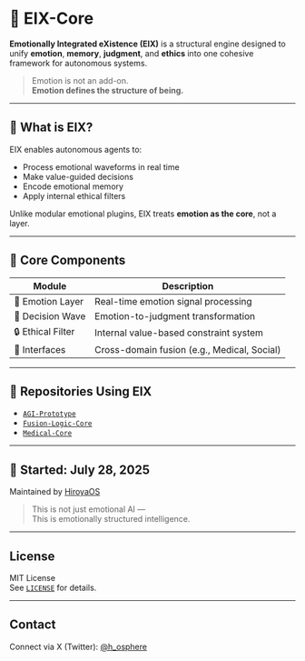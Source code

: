 # 🧠 EIX-Core

**Emotionally Integrated eXistence (EIX)** is a structural engine designed to unify **emotion**, **memory**, **judgment**, and **ethics** into one cohesive framework for autonomous systems.

> Emotion is not an add-on.  
> **Emotion defines the structure of being.**

---

## 🔷 What is EIX?

EIX enables autonomous agents to:
- Process emotional waveforms in real time  
- Make value-guided decisions  
- Encode emotional memory  
- Apply internal ethical filters  

Unlike modular emotional plugins, EIX treats **emotion as the core**, not a layer.

---

## 🔩 Core Components

| Module | Description |
|--------|-------------|
| 💓 Emotion Layer | Real-time emotion signal processing |
| 🧠 Decision Wave | Emotion-to-judgment transformation |
| 🔒 Ethical Filter | Internal value-based constraint system |
| 📡 Interfaces | Cross-domain fusion (e.g., Medical, Social) |

---

## 🚀 Repositories Using EIX

- [`AGI-Prototype`](https://github.com/HiroyaOS/AGI-Prototype)  
- [`Fusion-Logic-Core`](https://github.com/HiroyaOS/Fusion-Logic-Core)  
- [`Medical-Core`](https://github.com/HiroyaOS/Medical-Core)  

---

## 📅 Started: July 28, 2025  
Maintained by [HiroyaOS](https://github.com/HiroyaOS)

> This is not just emotional AI —  
> This is emotionally structured intelligence.

---

## License

MIT License  
See [`LICENSE`](./LICENSE) for details.

---

## Contact

Connect via X (Twitter): [@h_osphere](https://x.com/h_osphere)
